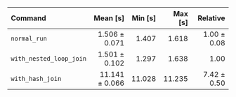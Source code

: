 | Command | Mean [s] | Min [s] | Max [s] | Relative |
|:---|---:|---:|---:|---:|
| `normal_run` | 1.506 ± 0.071 | 1.407 | 1.618 | 1.00 ± 0.08 |
| `with_nested_loop_join` | 1.501 ± 0.102 | 1.297 | 1.638 | 1.00 |
| `with_hash_join` | 11.141 ± 0.066 | 11.028 | 11.235 | 7.42 ± 0.50 |
